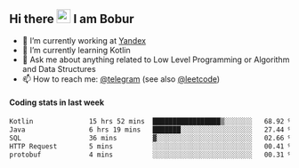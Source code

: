 ## Hi there <img src="https://media.giphy.com/media/hvRJCLFzcasrR4ia7z/giphy.gif" width="25px" height="25px"> I am Bobur

- 💼 I’m currently working at [Yandex](https://yandex.ru/)
- 🌱 I’m currently learning Kotlin
- 💬 Ask me about anything related to Low Level Programming or Algorithm and Data Structures
- 📫 How to reach me: [@telegram](https://t.me/octoant) (see also [@leetcode](https://leetcode.com/octoant/))    

#### Coding stats in last week

<!--START_SECTION:waka-->

```txt
Kotlin              15 hrs 52 mins  █████████████████▒░░░░░░░   68.92 %
Java                6 hrs 19 mins   ███████░░░░░░░░░░░░░░░░░░   27.44 %
SQL                 36 mins         ▓░░░░░░░░░░░░░░░░░░░░░░░░   02.66 %
HTTP Request        5 mins          ░░░░░░░░░░░░░░░░░░░░░░░░░   00.41 %
protobuf            4 mins          ░░░░░░░░░░░░░░░░░░░░░░░░░   00.31 %
```

<!--END_SECTION:waka-->
